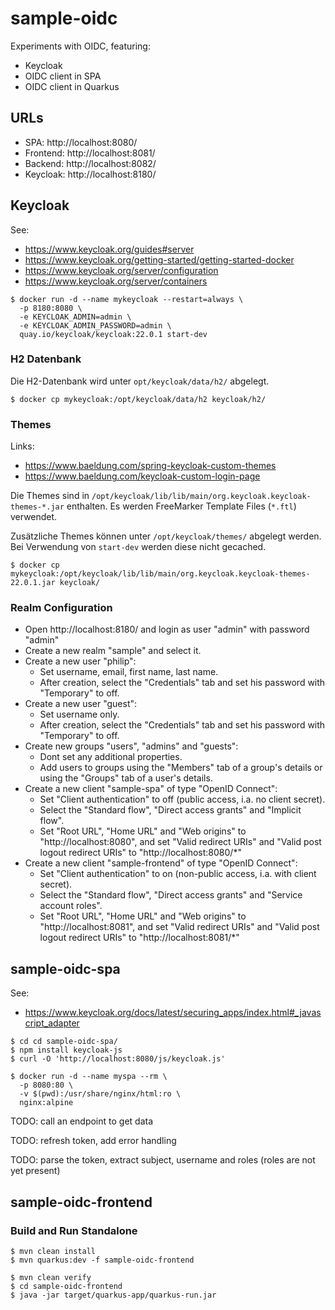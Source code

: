 # sample-oidc

Experiments with OIDC, featuring:

- Keycloak
- OIDC client in SPA
- OIDC client in Quarkus

## URLs

- SPA: http://localhost:8080/
- Frontend: http://localhost:8081/
- Backend: http://localhost:8082/
- Keycloak: http://localhost:8180/

## Keycloak

See:

- https://www.keycloak.org/guides#server
- https://www.keycloak.org/getting-started/getting-started-docker
- https://www.keycloak.org/server/configuration
- https://www.keycloak.org/server/containers

~~~
$ docker run -d --name mykeycloak --restart=always \
  -p 8180:8080 \
  -e KEYCLOAK_ADMIN=admin \
  -e KEYCLOAK_ADMIN_PASSWORD=admin \
  quay.io/keycloak/keycloak:22.0.1 start-dev
~~~

### H2 Datenbank

Die H2-Datenbank wird unter `opt/keycloak/data/h2/` abgelegt.

~~~
$ docker cp mykeycloak:/opt/keycloak/data/h2 keycloak/h2/
~~~

### Themes

Links:

- https://www.baeldung.com/spring-keycloak-custom-themes
- https://www.baeldung.com/keycloak-custom-login-page

Die Themes sind in `/opt/keycloak/lib/lib/main/org.keycloak.keycloak-themes-*.jar` enthalten.
Es werden FreeMarker Template Files (`*.ftl`) verwendet.

Zusätzliche Themes können unter `/opt/keycloak/themes/` abgelegt werden.
Bei Verwendung von `start-dev` werden diese nicht gecached.

~~~
$ docker cp mykeycloak:/opt/keycloak/lib/lib/main/org.keycloak.keycloak-themes-22.0.1.jar keycloak/
~~~

### Realm Configuration

- Open http://localhost:8180/ and login as user "admin" with password "admin"
- Create a new realm "sample" and select it.
- Create a new user "philip":
  - Set username, email, first name, last name.
  - After creation, select the "Credentials" tab and set his password with "Temporary" to off.
- Create a new user "guest":
  - Set username only.
  - After creation, select the "Credentials" tab and set his password with "Temporary" to off.
- Create new groups "users", "admins" and "guests":
  - Dont set any additional properties.
  - Add users to groups using the "Members" tab of a group's details
    or using the "Groups" tab of a user's details.
- Create a new client "sample-spa" of type "OpenID Connect":
  - Set "Client authentication" to off (public access, i.a. no client secret).
  - Select the "Standard flow", "Direct access grants" and "Implicit flow".
  - Set "Root URL", "Home URL" and "Web origins" to "http://localhost:8080",
    and set "Valid redirect URIs" and "Valid post logout redirect URIs" to "http://localhost:8080/*"
- Create a new client "sample-frontend" of type "OpenID Connect":
  - Set "Client authentication" to on (non-public access, i.a. with client secret).
  - Select the "Standard flow", "Direct access grants" and "Service account roles".
  - Set "Root URL", "Home URL" and "Web origins" to "http://localhost:8081",
    and set "Valid redirect URIs" and "Valid post logout redirect URIs" to "http://localhost:8081/*"

## sample-oidc-spa

See:

- https://www.keycloak.org/docs/latest/securing_apps/index.html#_javascript_adapter

~~~
$ cd cd sample-oidc-spa/
$ npm install keycloak-js
$ curl -O 'http://localhost:8080/js/keycloak.js'

$ docker run -d --name myspa --rm \
  -p 8080:80 \
  -v $(pwd):/usr/share/nginx/html:ro \
  nginx:alpine
~~~

TODO: call an endpoint to get data

TODO: refresh token, add error handling

TODO: parse the token, extract subject, username and roles (roles are not yet present)

## sample-oidc-frontend

### Build and Run Standalone

~~~
$ mvn clean install
$ mvn quarkus:dev -f sample-oidc-frontend
~~~

~~~
$ mvn clean verify
$ cd sample-oidc-frontend
$ java -jar target/quarkus-app/quarkus-run.jar
~~~
